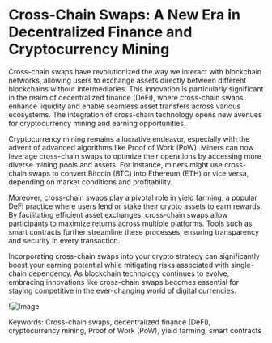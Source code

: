 # Cross-Chain Swaps: A New Era in Decentralized Finance and Cryptocurrency Mining

Cross-chain swaps have revolutionized the way we interact with blockchain networks, allowing users to exchange assets directly between different blockchains without intermediaries. This innovation is particularly significant in the realm of decentralized finance (DeFi), where cross-chain swaps enhance liquidity and enable seamless asset transfers across various ecosystems. The integration of cross-chain technology opens new avenues for cryptocurrency mining and earning opportunities.

Cryptocurrency mining remains a lucrative endeavor, especially with the advent of advanced algorithms like Proof of Work (PoW). Miners can now leverage cross-chain swaps to optimize their operations by accessing more diverse mining pools and assets. For instance, miners might use cross-chain swaps to convert Bitcoin (BTC) into Ethereum (ETH) or vice versa, depending on market conditions and profitability.

Moreover, cross-chain swaps play a pivotal role in yield farming, a popular DeFi practice where users lend or stake their crypto assets to earn rewards. By facilitating efficient asset exchanges, cross-chain swaps allow participants to maximize returns across multiple platforms. Tools such as smart contracts further streamline these processes, ensuring transparency and security in every transaction.

Incorporating cross-chain swaps into your crypto strategy can significantly boost your earning potential while mitigating risks associated with single-chain dependency. As blockchain technology continues to evolve, embracing innovations like cross-chain swaps becomes essential for staying competitive in the ever-changing world of digital currencies.

!![Image](https://github.com/user-attachments/assets/3be06921-4469-491d-bd37-5f14c53422b7)

Keywords: Cross-chain swaps, decentralized finance (DeFi), cryptocurrency mining, Proof of Work (PoW), yield farming, smart contracts